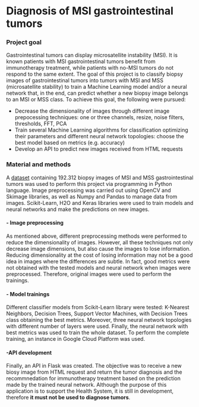 # Diagnosis of MSI gastrointestinal tumors

### Project goal

Gastrointestinal tumors can display microsatellite instability (MSI). It is known patients with MSI gastrointestinal tumors benefit from immunotherapy treatment, while patients with no-MSI tumors do not respond to the same extent.
The goal of this project is to classify biopsy images of gastrointestinal tumors into tumors with MSI and MSS (microsatellite stability) to train a Machine Learning model and/or a neural network that, in the end, can predict whether a new biopsy image belongs to an MSI or MSS class.
To achieve this goal, the following were pursued:
- Decrease the dimensionality of images through different image prepocessing techniques: one or three channels, resize, noise filters, thresholds, FFT, PCA
- Train several Machine Learning algorithms for classification optimizing their parameters and different neural network topologies: choose the best model based on metrics (e.g. accuracy)
- Develop an API to predict new images received from HTML requests

### Material and methods

A [dataset](https://www.kaggle.com/joangibert/tcga_coad_msi_mss_jpg) containing 192.312 biopsy images of MSI and MSS gastrointestinal tumors was used to perform this project via programming in Python language. 
Image preprocessing was carried out using OpenCV and Skimage libraries, as well as Numpy and Pandas to manage data from images.
Scikit-Learn, H2O and Keras libraries were used to train models and neural networks and make the predictions on new images.

#### - Image preprocessing

As mentioned above, different preprocessing methods were performed to reduce the dimensionality of images. However, all these techniques not only decrease image dimensions, but also cause the images to lose information. Reducing dimensionality at the cost of losing information may not be a good idea in images where the differences are subtle. In fact, good metrics were not obtained with the tested models and neural network when images were preprocessed. 
Therefore, original images were used to perform the trainings.

#### - Model trainings

Different classifier models from Scikit-Learn library were tested: K-Nearest Neighbors, Decision Trees, Support Vector Machines, with Decision Trees class obtaining the best metrics. Moreover, three neural network topologies with different number of layers were used. 
Finally, the neural network with best metrics was used to train the whole dataset. To perform the complete training, an instance in Google Cloud Platform was used.

#### -API development

Finally, an API in Flask was created. The objective was to receive a new biosy image from HTML request and return the tumor diagnosis and the recommnedation for immunotherapy treatment based on the prediction made by the trained neural network. 
Although the purpose of this application is to support the Health System, it is still in development, therefore **it must not be used to diagnose tumors**. 
